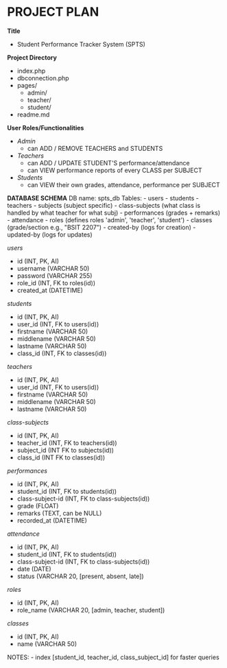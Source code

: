 # PROJECT PLAN

**Title**
- Student Performance Tracker System (SPTS)

**Project Directory**
- index.php
- dbconnection.php
- pages/
	- admin/
	- teacher/
	- student/
- readme.md


**User Roles/Functionalities**
- *Admin*
	- can ADD / REMOVE TEACHERS and STUDENTS
- *Teachers*
	- can ADD / UPDATE STUDENT'S performance/attendance
	- can VIEW performance reports of every CLASS per SUBJECT
- *Students*
	- can VIEW their own grades, attendance, performance per SUBJECT

	
**DATABASE SCHEMA**
DB name: spts\_db
Tables:
	- users
	- students
	- teachers
	- subjects (subject specific)
	- class-subjects (what class is handled by what teacher for what subj)
	- performances (grades + remarks)
	- attendance
	- roles (defines roles 'admin', 'teacher', 'student')
	- classes (grade/section e.g., "BSIT 2207")
	- created-by (logs for creation)
	- updated-by (logs for updates)

*users*
- id (INT, PK, AI)
- username (VARCHAR 50)
- password (VARCHAR 255)
- role\_id (INT, FK to roles(id))
- created\_at (DATETIME)

*students*
- id (INT, PK, AI)
- user\_id (INT, FK to users(id))
- firstname (VARCHAR 50)
- middlename (VARCHAR 50)
- lastname (VARCHAR 50)
- class\_id (INT, FK to classes(id))

*teachers*
- id (INT, PK, AI)
- user\_id (INT, FK to users(id))
- firstname (VARCHAR 50)
- middlename (VARCHAR 50)
- lastname (VARCHAR 50)

*class-subjects*
- id (INT, PK, AI)
- teacher\_id (INT, FK to teachers(id))
- subject\_id (INT FK to subjects(id))
- class\_id (INT FK to classes(id))

*performances*
- id (INT, PK, AI)
- student\_id (INT, FK to students(id))
- class-subject-id (INT, FK to class-subjects(id))
- grade (FLOAT)
- remarks (TEXT, can be NULL)
- recorded\_at (DATETIME)

*attendance*
- id (INT, PK, AI)
- student\_id (INT, FK to students(id))
- class-subject-id (INT, FK to class-subjects(id))
- date (DATE)
- status (VARCHAR 20, [present, absent, late])

*roles*
- id (INT, PK, AI)
- role\_name (VARCHAR 20, [admin, teacher, student])

*classes*
- id (INT, PK, AI)
- name (VARCHAR 50)


NOTES:
	- index [student\_id, teacher\_id, class\_subject\_id] for faster queries


 
